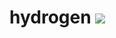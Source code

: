 # hydrogen [<img src="https://travis-ci.org/nathansizemore/hydrogen.png?branch=develop">](https://travis-ci.org/nathansizemore/hydrogen)
